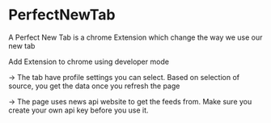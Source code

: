 # PerfectNewTab
A Perfect New Tab is a chrome Extension which change the way we use our new tab

Add Extension to chrome using developer mode

-> The tab have profile settings you can select. Based on selection of source, you get the data once you refresh the page

-> The page uses news api website to get the feeds from. Make sure you create your own api key before you use it.
